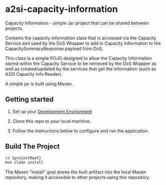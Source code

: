 # a2si-capacity-information
Capacity Information - simple Jar project that can be shared between projects.

Contains the capacity information class that is accessed via the Capacity Service and used by the DoS Wrapper to add in Capacity Information to the CapacitySummaryResponse payload from DoS.

This class is a simple POJO designed to allow the Capacity Information stored within the Capacity Service to be retrieved by the DoS Wrapper as well as created/updated by the services that get the information (such as A2SI Capacity Info Reader).

A simple jar is built using Maven.

## Getting started
1. Set up your [Development Environment](docs/dev_setup.md)

2. Clone this repo to your local machine.

3. Follow the instructions below to configure and run the application.


## Build The Project

```bash
cd {projectRoot}
mvn clean install
```

The Maven "install" goal stores the built artifact into the local Maven repository, making it accessible to other projects using this repository.


